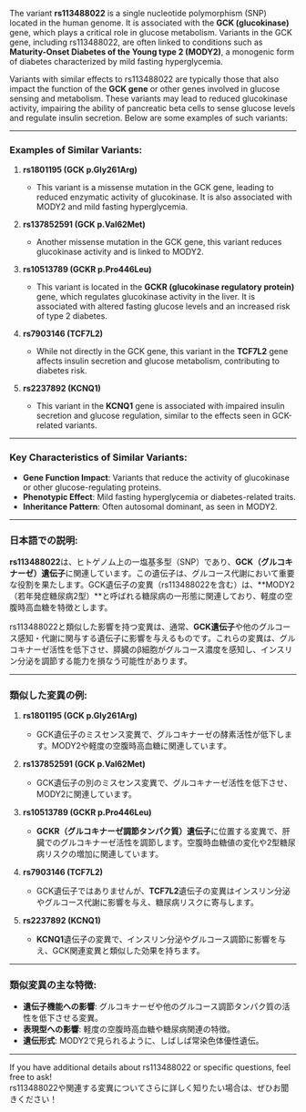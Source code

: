 The variant **rs113488022** is a single nucleotide polymorphism (SNP) located in the human genome. It is associated with the **GCK (glucokinase)** gene, which plays a critical role in glucose metabolism. Variants in the GCK gene, including rs113488022, are often linked to conditions such as **Maturity-Onset Diabetes of the Young type 2 (MODY2)**, a monogenic form of diabetes characterized by mild fasting hyperglycemia.

Variants with similar effects to rs113488022 are typically those that also impact the function of the **GCK gene** or other genes involved in glucose sensing and metabolism. These variants may lead to reduced glucokinase activity, impairing the ability of pancreatic beta cells to sense glucose levels and regulate insulin secretion. Below are some examples of such variants:

---

### Examples of Similar Variants:
1. **rs1801195 (GCK p.Gly261Arg)**  
   - This variant is a missense mutation in the GCK gene, leading to reduced enzymatic activity of glucokinase. It is also associated with MODY2 and mild fasting hyperglycemia.

2. **rs137852591 (GCK p.Val62Met)**  
   - Another missense mutation in the GCK gene, this variant reduces glucokinase activity and is linked to MODY2.

3. **rs10513789 (GCKR p.Pro446Leu)**  
   - This variant is located in the **GCKR (glucokinase regulatory protein)** gene, which regulates glucokinase activity in the liver. It is associated with altered fasting glucose levels and an increased risk of type 2 diabetes.

4. **rs7903146 (TCF7L2)**  
   - While not directly in the GCK gene, this variant in the **TCF7L2** gene affects insulin secretion and glucose metabolism, contributing to diabetes risk.

5. **rs2237892 (KCNQ1)**  
   - This variant in the **KCNQ1** gene is associated with impaired insulin secretion and glucose regulation, similar to the effects seen in GCK-related variants.

---

### Key Characteristics of Similar Variants:
- **Gene Function Impact**: Variants that reduce the activity of glucokinase or other glucose-regulating proteins.
- **Phenotypic Effect**: Mild fasting hyperglycemia or diabetes-related traits.
- **Inheritance Pattern**: Often autosomal dominant, as seen in MODY2.

---

### 日本語での説明:
**rs113488022**は、ヒトゲノム上の一塩基多型（SNP）であり、**GCK（グルコキナーゼ）遺伝子**に関連しています。この遺伝子は、グルコース代謝において重要な役割を果たします。GCK遺伝子の変異（rs113488022を含む）は、**MODY2（若年発症糖尿病2型）**と呼ばれる糖尿病の一形態に関連しており、軽度の空腹時高血糖を特徴とします。

rs113488022と類似した影響を持つ変異は、通常、**GCK遺伝子**や他のグルコース感知・代謝に関与する遺伝子に影響を与えるものです。これらの変異は、グルコキナーゼ活性を低下させ、膵臓のβ細胞がグルコース濃度を感知し、インスリン分泌を調節する能力を損なう可能性があります。

---

### 類似した変異の例:
1. **rs1801195 (GCK p.Gly261Arg)**  
   - GCK遺伝子のミスセンス変異で、グルコキナーゼの酵素活性が低下します。MODY2や軽度の空腹時高血糖に関連しています。

2. **rs137852591 (GCK p.Val62Met)**  
   - GCK遺伝子の別のミスセンス変異で、グルコキナーゼ活性を低下させ、MODY2に関連しています。

3. **rs10513789 (GCKR p.Pro446Leu)**  
   - **GCKR（グルコキナーゼ調節タンパク質）遺伝子**に位置する変異で、肝臓でのグルコキナーゼ活性を調節します。空腹時血糖値の変化や2型糖尿病リスクの増加に関連しています。

4. **rs7903146 (TCF7L2)**  
   - GCK遺伝子ではありませんが、**TCF7L2**遺伝子の変異はインスリン分泌やグルコース代謝に影響を与え、糖尿病リスクに寄与します。

5. **rs2237892 (KCNQ1)**  
   - **KCNQ1**遺伝子の変異で、インスリン分泌やグルコース調節に影響を与え、GCK関連変異と類似した効果を持ちます。

---

### 類似変異の主な特徴:
- **遺伝子機能への影響**: グルコキナーゼや他のグルコース調節タンパク質の活性を低下させる変異。
- **表現型への影響**: 軽度の空腹時高血糖や糖尿病関連の特徴。
- **遺伝形式**: MODY2で見られるように、しばしば常染色体優性遺伝。

---

If you have additional details about rs113488022 or specific questions, feel free to ask!  
rs113488022や関連する変異についてさらに詳しく知りたい場合は、ぜひお聞きください！